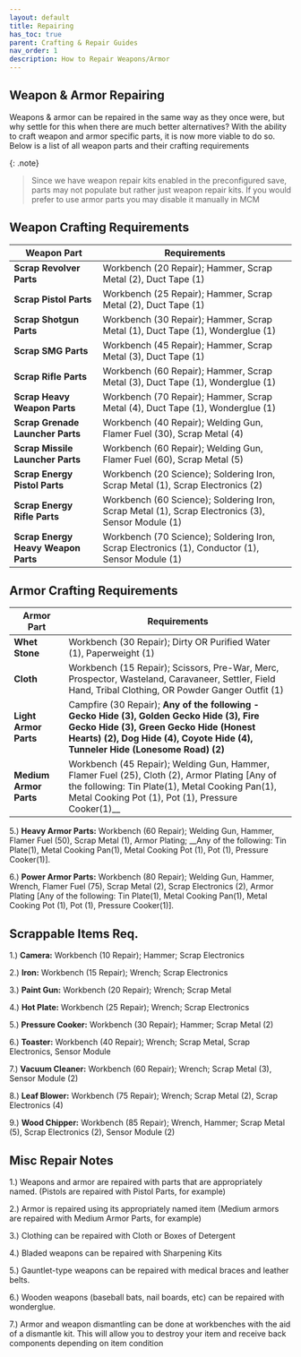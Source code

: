 ```yaml
---
layout: default
title: Repairing
has_toc: true
parent: Crafting & Repair Guides
nav_order: 1
description: How to Repair Weapons/Armor
---
```

## **Weapon & Armor Repairing**
Weapons & armor can be repaired in the same way as they once were, but why settle for this when there are much better alternatives? With the ability to craft weapon and armor specific parts, it is now more viable to do so. Below is a list of all weapon parts and their crafting requirements

{: .note}
> Since we have weapon repair kits enabled in the preconfigured save, parts may not populate but rather just weapon repair kits. If you would prefer to use armor parts you may disable it manually in MCM

## **Weapon Crafting Requirements**

|Weapon Part|Requirements|
|--|--|
|**Scrap Revolver Parts**|Workbench (20 Repair); Hammer, Scrap Metal (2), Duct Tape (1)|
|**Scrap Pistol Parts**|Workbench (25 Repair); Hammer, Scrap Metal (2), Duct Tape (1)|
|**Scrap Shotgun Parts**|Workbench (30 Repair); Hammer, Scrap Metal (1), Duct Tape (1), Wonderglue (1)|
|**Scrap SMG Parts**|Workbench (45 Repair); Hammer, Scrap Metal (3), Duct Tape (1)|
|**Scrap Rifle Parts**|Workbench (60 Repair); Hammer, Scrap Metal (3), Duct Tape (1), Wonderglue (1)|
|**Scrap Heavy Weapon Parts**|Workbench (70 Repair); Hammer, Scrap Metal (4), Duct Tape (1), Wonderglue (1)|  
|**Scrap Grenade Launcher Parts**|Workbench (40 Repair); Welding Gun, Flamer Fuel (30), Scrap Metal (4)|
|**Scrap Missile Launcher Parts**|Workbench (60 Repair); Welding Gun, Flamer Fuel (60), Scrap Metal (5)|  
|**Scrap Energy Pistol Parts**|Workbench (20 Science); Soldering Iron, Scrap Metal (1), Scrap Electronics (2)|
|**Scrap Energy Rifle Parts**|Workbench (60 Science); Soldering Iron, Scrap Metal (1), Scrap Electronics (3), Sensor Module (1)|
|**Scrap Energy Heavy Weapon Parts**|Workbench (70 Science); Soldering Iron, Scrap Electronics (1), Conductor (1), Sensor Module (1)|

## **Armor Crafting Requirements**

|Armor Part|Requirements|
|--|--|
|**Whet Stone**|Workbench (30 Repair); Dirty OR Purified Water (1), Paperweight (1)|
|**Cloth**|Workbench (15 Repair); Scissors, Pre-War, Merc, Prospector, Wasteland, Caravaneer, Settler, Field Hand, Tribal Clothing, OR Powder Ganger Outfit (1)|
|**Light Armor Parts**| Campfire (30 Repair); __Any of the following - Gecko Hide (3), Golden Gecko Hide (3), Fire Gecko Hide (3), Green Gecko Hide (Honest Hearts) (2), Dog Hide (4), Coyote Hide (4), Tunneler Hide (Lonesome Road) (2)__|
|**Medium Armor Parts**|Workbench (45 Repair); Welding Gun, Hammer, Flamer Fuel (25), Cloth (2), Armor Plating [Any of the following: Tin Plate(1), Metal Cooking Pan(1), Metal Cooking Pot (1), Pot (1), Pressure Cooker(1)__|

5.) **Heavy Armor Parts:** Workbench (60 Repair); Welding Gun, Hammer, Flamer Fuel (50), Scrap Metal (1), Armor Plating; __Any of the following: Tin Plate(1), Metal Cooking Pan(1), Metal Cooking Pot (1), Pot (1), Pressure Cooker(1)].

6.) **Power Armor Parts:** Workbench (80 Repair); Welding Gun, Hammer, Wrench, Flamer Fuel (75), Scrap Metal (2), Scrap Electronics (2), Armor Plating [Any of the following: Tin Plate(1), Metal Cooking Pan(1), Metal Cooking Pot (1), Pot (1), Pressure Cooker(1)].

## **Scrappable Items Req.**

1.) **Camera:** Workbench (10 Repair); Hammer; Scrap Electronics

2.) **Iron:** Workbench (15 Repair); Wrench; Scrap Electronics

3.) **Paint Gun:** Workbench (20 Repair); Wrench; Scrap Metal

4.) **Hot Plate:** Workbench (25 Repair); Wrench; Scrap Electronics

5.) **Pressure Cooker:** Workbench (30 Repair); Hammer; Scrap Metal (2)

6.) **Toaster:** Workbench (40 Repair); Wrench; Scrap Metal, Scrap Electronics, Sensor Module

7.) **Vacuum Cleaner:** Workbench (60 Repair); Wrench; Scrap Metal (3), Sensor Module (2)

8.) **Leaf Blower:** Workbench (75 Repair); Wrench; Scrap Metal (2), Scrap Electronics (4)

9.) **Wood Chipper:** Workbench (85 Repair); Wrench, Hammer; Scrap Metal (5), Scrap Electronics (2), Sensor Module (2)

## **Misc Repair Notes**

1.) Weapons and armor are repaired with parts that are appropriately named. (Pistols are repaired with Pistol Parts, for example)

2.) Armor is repaired using its appropriately named item (Medium armors are repaired with Medium Armor Parts, for example)

3.) Clothing can be repaired with Cloth or Boxes of Detergent

4.) Bladed weapons can be repaired with Sharpening Kits

5.) Gauntlet-type weapons can be repaired with medical braces and leather belts.

6.) Wooden weapons (baseball bats, nail boards, etc) can be repaired with wonderglue.

7.) Armor and weapon dismantling can be done at workbenches with the aid of a dismantle kit. This will allow you to destroy your item and receive back components depending on item condition
